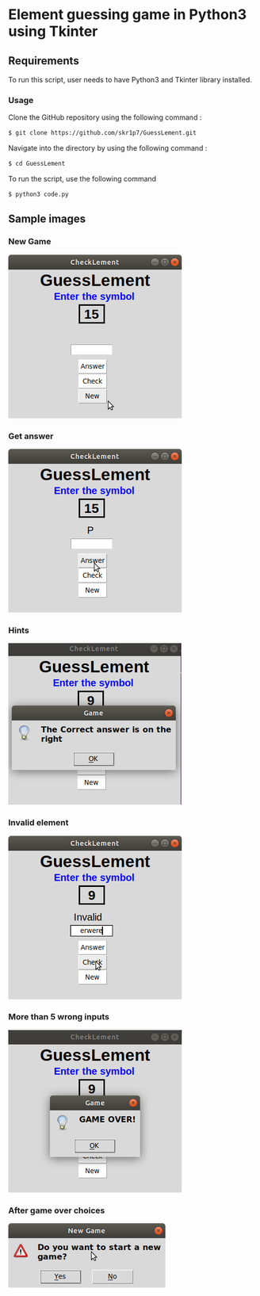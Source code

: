 # Element guessing game in Python3 using Tkinter

## Requirements

To run this script, user needs to have Python3 and Tkinter library installed.

### Usage

Clone the GitHub repository using the following command :

```bash
$ git clone https://github.com/skr1p7/GuessLement.git
```

Navigate into the directory by using the following command :
```bash
$ cd GuessLement
```

To run the script, use the following command 

```bash
$ python3 code.py
```

## Sample images

### New Game

![image](img/main.png)

### Get answer

![answer](img/answer.png)

### Hints

![hint](img/hint.png)

### Invalid element

![invalid](img/invalid.png)

### More than 5 wrong inputs

![limit](img/over.png)

### After game over choices

![newgame](img/prompt.png)
